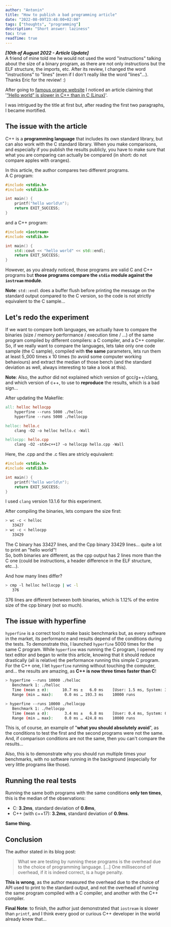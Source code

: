 ```yaml
---
author: "Antonin"
title: "How to publish a bad programming article"
date: "2022-08-09T23:48:00+02:00"
tags: ["thoughts", "programming"]
description: "Short answer: laziness"
toc: true
readTime: true
---
```


***[10th of August 2022 - Article Update]***  
A friend of mine told me he would not used the word "instructions" talking 
about the size of a binary program, as there are not only instructions but the ELF structure, the imports, etc.
After its review, I changed the word "instructions" to "lines" (even if I don't really like the word "lines"...).  
Thanks Eric for the review! :)

After going to [famous orange website](https://news.ycombinator.com) I noticed an article claiming that '[“Hello world” is slower in C++ than in C (Linux)](https://lemire.me/blog/2022/08/09/hello-world-is-slower-in-c-than-in-c-linux/)'.

I was intrigued by the title at first but, after reading the first two paragraphs, I became mortified.

## The issue with the article

C++ is a **programming language** that includes its own standard library, but can also work with the
 C standard library.
When you make comparisons, and especially if you publish the results publicly, you have to make sure 
that what you are comparing can actually be compared (in short: do not compare apples with oranges).

In this article, the author compares two different programs.  
A C program:
```c
#include <stdio.h>
#include <stdlib.h>

int main() {
    printf("hello world\n");
    return EXIT_SUCCESS;
}
```

and a C++ program:
```cpp
#include <iostream>
#include <stdlib.h>

int main() {
    std::cout << "hello world" << std::endl;
    return EXIT_SUCCESS;
}
```

However, as you already noticed, those programs are valid C and C++ programs but **those programs compare the `stdio` module against the `iostream` module**.

**Note**: `std::endl` does a buffer flush before printing the message on the standard output compared to the C version, 
so the code is not strictly equivalent to the C sample...

## Let's redo the experiment

If we want to compare both languages, we actually have to compare the binaries (size / memory performance / execution time / ...)
of the same program compiled by different compilers: a C compiler, and a C++ compiler.  
So, if we really want to compare the languages, lets take only one code sample (the C sample), compiled with **the same**
parameters, lets run them at least 5_000 times x 10 times (to avoid some computer working behaviours) and extract the 
median of those bench (and the standard deviation as well, always interesting to take a look at this).  

**Note**: Also, the author did not explained which version of gcc/g++/clang, and which version of c++, to use to **reproduce** the 
results, which is a bad sign...

After updating the Makefile:
```makefile
all: helloc hellocpp
	hyperfine --runs 5000 ./helloc
	hyperfine --runs 5000 ./hellocpp

helloc: hello.c
	clang -O2 -o helloc hello.c -Wall

hellocpp: hello.cpp
	clang -O2 -std=c++17 -o hellocpp hello.cpp -Wall
```

Here, the .cpp and the .c files are stricly equivalent:

```c
#include <stdio.h>
#include <stdlib.h>

int main() {
    printf("hello world\n");
    return EXIT_SUCCESS;
}
```

I used `clang` version 13.1.6 for this experiment.

After compiling the binaries, lets compare the size first:
```sh
> wc -c < helloc
   33427
> wc -c < hellocpp
   33429
```

The C binary has 33427 lines, and the Cpp binary 33429 lines... quite a lot to print an "hello world"!  
So, both binaries are different, as the cpp output has 2 lines more than the C one (could be instructions, a header 
difference in the ELF structure, etc...).

And how many lines differ?

```sh
> cmp -l helloc hellocpp | wc -l
   376
```

376 lines are different between both binaries, which is 1.12% of the entire size of the cpp binary (not so much).

## The issue with hyperfine

`hyperfine` is a correct tool to make basic benchmarks but, as every software in the market, its performance and results
depend of the conditions during the tests.
To demonstrate this, I launched `hyperfine` 5000 times for the same C program.
While `hyperfine` was running the C program, I opened my text editor and began to write this article, knowing 
that it should reduce drastically (all is relative) the performance running this simple C program.  
For the C++ one, I let `hyperfine` running without touching the computer, and... the results are amazing, as
**C++ is now three times faster than C**!

```sh
> hyperfine --runs 10000 ./helloc
   Benchmark 1: ./helloc
   Time (mean ± σ):      10.7 ms ±   6.0 ms    [User: 1.5 ms, System: 3.0 ms]
   Range (min … max):     0.0 ms … 193.3 ms    10000 runs

> hyperfine --runs 10000 ./hellocpp
   Benchmark 1: ./hellocpp
   Time (mean ± σ):       3.4 ms ±   6.8 ms    [User: 0.4 ms, System: 0.8 ms]
   Range (min … max):     0.0 ms … 424.8 ms    10000 runs
```

This is, of course, an example of "**what you should absolutely avoid**", as the conditions to test the first
and the second programs were not the same.
And, if comparison conditions are not the same, then you can't compare the results...

Also, this is to demonstrate why you should run multiple times your benchmarks, with no software running in the background (especially for very little programs like those).

## Running the real tests

Running the same both programs with the same conditions **only ten times**, this is the median of the observations:
* C: **3.2ms**, standard deviation of **0.8ms**,
* C++ (with c++17): **3.2ms**, standard deviation of **0.9ms**.

**Same thing.**

## Conclusion

The author stated in its blog post:
> What we are testing by running these programs is the overhead due to the choice of programming language.
> [...]
> One millisecond of overhead, if it is indeed correct, is a huge penalty.

**This is wrong**, as the author measured the overhead due to the choice of API used to print to the standard 
output, and not the overhead of running the same program compiled with a C compiler, and another with the C++ 
compiler.

**Final Note**: to finish, the author just demonstrated that `iostream` is slower than `printf`, and I think every
 good or curious C++ developer in the world already knew that...
